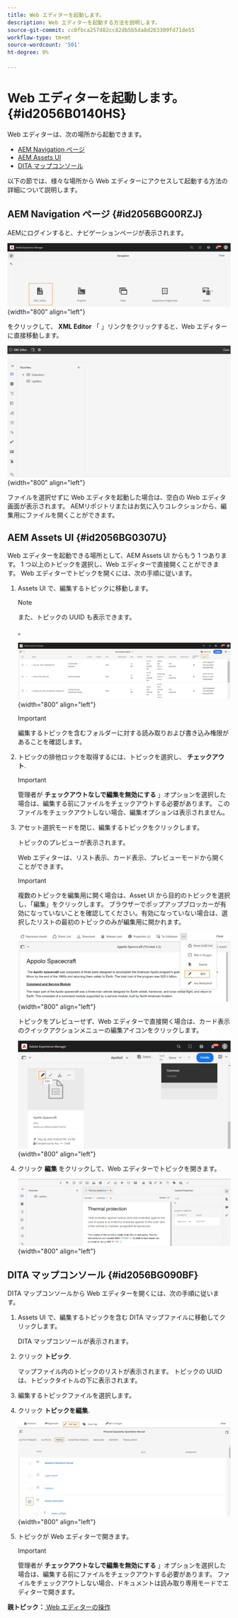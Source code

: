 ```yaml
---
title: Web エディターを起動します。
description: Web エディターを起動する方法を説明します。
source-git-commit: cc0fbca257d82cc82db5b5da8d263309fd71de55
workflow-type: tm+mt
source-wordcount: '501'
ht-degree: 0%

---
```



# Web エディターを起動します。 {#id2056B0140HS}

Web エディターは、次の場所から起動できます。

- [AEM Navigation ページ](#id2056BG00RZJ)
- [AEM Assets UI](#id2056BG0307U)
- [DITA マップコンソール](#id2056BG090BF)

以下の節では、様々な場所から Web エディターにアクセスして起動する方法の詳細について説明します。

## AEM Navigation ページ {#id2056BG00RZJ}

AEMにログインすると、ナビゲーションページが表示されます。

![](images/web-editor-from-navigation-page_cs.png){width="800" align="left"}

をクリックして、 **XML Editor** 「 」リンクをクリックすると、Web エディターに直接移動します。

![](images/web-editor-launch-page.png){width="800" align="left"}

ファイルを選択せずに Web エディタを起動した場合は、空白の Web エディタ画面が表示されます。 AEMリポジトリまたはお気に入りコレクションから、編集用にファイルを開くことができます。

## AEM Assets UI {#id2056BG0307U}

Web エディターを起動できる場所として、AEM Assets UI からもう 1 つあります。 1 つ以上のトピックを選択し、Web エディターで直接開くことができます。 Web エディターでトピックを開くには、次の手順に従います。

1. Assets UI で、編集するトピックに移動します。

   >[!NOTE]
   >
   > また、トピックの UUID も表示できます。

   。

   ![](images/assets_ui_with_uuid_cs.png){width="800" align="left"}

   >[!IMPORTANT]
   >
   > 編集するトピックを含むフォルダーに対する読み取りおよび書き込み権限があることを確認します。

1. トピックの排他ロックを取得するには、トピックを選択し、 **チェックアウト**.

   >[!IMPORTANT]
   >
   > 管理者が **チェックアウトなしで編集を無効にする** 」オプションを選択した場合は、編集する前にファイルをチェックアウトする必要があります。 このファイルをチェックアウトしない場合、編集オプションは表示されません。

1. アセット選択モードを閉じ、編集するトピックをクリックします。

   トピックのプレビューが表示されます。

   Web エディターは、リスト表示、カード表示、プレビューモードから開くことができます。

   >[!IMPORTANT]
   >
   > 複数のトピックを編集用に開く場合は、Asset UI から目的のトピックを選択し、「編集」をクリックします。 ブラウザーでポップアップブロッカーが有効になっていないことを確認してください。有効になっていない場合は、選択したリストの最初のトピックのみが編集用に開かれます。

   ![](images/edit-from-preview_cs.png){width="800" align="left"}

   トピックをプレビューせず、Web エディターで直接開く場合は、カード表示のクイックアクションメニューの編集アイコンをクリックします。

   ![](images/edit-topic-from-quick-action_cs.png){width="800" align="left"}

1. クリック **編集** をクリックして、Web エディターでトピックを開きます。

   ![](images/edit-mode.png){width="800" align="left"}


## DITA マップコンソール {#id2056BG090BF}

DITA マップコンソールから Web エディターを開くには、次の手順に従います。

1. Assets UI で、編集するトピックを含む DITA マップファイルに移動してクリックします。

   DITA マップコンソールが表示されます。

1. クリック **トピック**.

   マップファイル内のトピックのリストが表示されます。 トピックの UUID は、トピックタイトルの下に表示されます。

1. 編集するトピックファイルを選択します。

1. クリック **トピックを編集**.

   ![](images/edit-topics-map-console_cs.png){width="800" align="left"}

1. トピックが Web エディターで開きます。

   >[!IMPORTANT]
   >
   > 管理者が **チェックアウトなしで編集を無効にする** 」オプションを選択した場合は、編集する前にファイルをチェックアウトする必要があります。 ファイルをチェックアウトしない場合、ドキュメントは読み取り専用モードでエディターで開きます。


**親トピック：**[ Web エディターの操作](web-editor.md)

